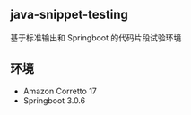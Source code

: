 ## java-snippet-testing

基于标准输出和 Springboot 的代码片段试验环境

## 环境

- Amazon Corretto 17
- Springboot 3.0.6